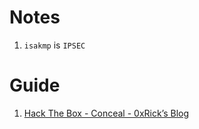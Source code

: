 
# Notes

1. `isakmp` is `IPSEC`


# Guide 

1. [Hack The Box - Conceal - 0xRick’s Blog](https://0xrick.github.io/hack-the-box/conceal/)
